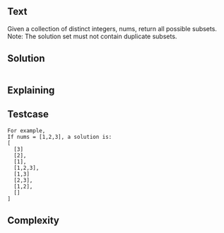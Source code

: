 ## Text
Given a collection of distinct integers, nums, return all possible subsets. Note: The solution set must not contain duplicate subsets.

## Solution
```javascript
```

## Explaining

## Testcase
```
For example,
If nums = [1,2,3], a solution is:
[
  [3]
  [2],
  [1],
  [1,2,3],
  [1,3]
  [2,3],
  [1,2],
  []
]
```

## Complexity
